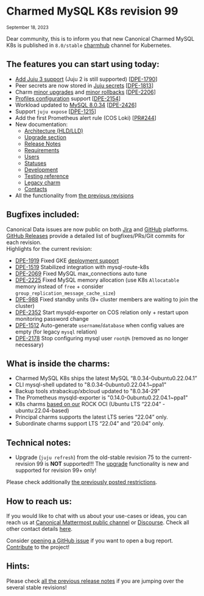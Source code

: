 # Charmed MySQL K8s revision 99
<sub>September 18, 2023</sub>

Dear community, this is to inform you that new Canonical Charmed MySQL K8s is published in `8.0/stable` [charmhub](https://charmhub.io/mysql-k8s?channel=8.0/stable) channel for Kubernetes.

## The features you can start using today:

* [Add Juju 3 support](/t/11421) (Juju 2 is still supported) [[DPE-1790](https://warthogs.atlassian.net/browse/DPE-1790)]
* Peer secrets are now stored in [Juju secrets](https://juju.is/docs/juju/manage-secrets) [[DPE-1813](https://warthogs.atlassian.net/browse/DPE-1813)]
* Charm [minor upgrades](/t/11752) and [minor rollbacks](/t/11753) [[DPE-2206](https://warthogs.atlassian.net/browse/DPE-2206)]
* [Profiles configuration](/t/11892) support [[DPE-2154](https://warthogs.atlassian.net/browse/DPE-2154)]
* Workload updated to [MySQL 8.0.34](https://dev.mysql.com/doc/relnotes/mysql/8.0/en/news-8-0-34.html) [[DPE-2426](https://warthogs.atlassian.net/browse/DPE-2426)]
* Support `juju expose` [[DPE-1215](https://warthogs.atlassian.net/browse/DPE-1215)]
* Add the first Prometheus alert rule (COS Loki) [[PR#244](https://github.com/canonical/mysql-k8s-operator/pull/244)]
* New documentation:
  * [Architecture (HLD/LLD)](/t/11757)
  * [Upgrade section](/t/11754)
  * [Release Notes](/t/11878)
  * [Requirements](/t/11421)
  * [Users](/t/10791)
  * [Statuses](/t/11866)
  * [Development](/t/11884)
  * [Testing reference](/t/11772)
  * [Legacy charm](/t/11236)
  * [Contacts](/t/11868)
* All the functionality from [the previous revisions](/t/11878)

## Bugfixes included:

Canonical Data issues are now public on both [Jira](https://warthogs.atlassian.net/jira/software/c/projects/DPE/issues/) and [GitHub](https://github.com/canonical/mysql-k8s-operator/issues) platforms.<br/>[GitHub Releases](https://github.com/canonical/mysql-k8s-operator/releases) provide a detailed list of bugfixes/PRs/Git commits for each revision.<br/>Highlights for the current revision:

* [DPE-1919](https://warthogs.atlassian.net/browse/DPE-1919) Fixed GKE [deployment support](/t/10875)
* [DPE-1519](https://warthogs.atlassian.net/browse/DPE-1519) Stabilized integration with mysql-route-k8s
* [DPE-2069](https://warthogs.atlassian.net/browse/DPE-2069) Fixed MySQL max_connections auto tune
* [DPE-2225](https://warthogs.atlassian.net/browse/DPE-2225) Fixed MySQL memory allocation (use K8s `Allocatable` memory instead of `free` + consider `group_replication_message_cache_size`)
* [DPE-988](https://warthogs.atlassian.net/browse/DPE-988) Fixed standby units (9+ cluster members are waiting to join the cluster)
* [DPE-2352](https://warthogs.atlassian.net/browse/DPE-2352) Start mysqld-exporter on COS relation only + restart upon monitoring password change
* [DPE-1512](https://warthogs.atlassian.net/browse/DPE-1512) Auto-generate `username`/`database` when config values are empty (for legacy `mysql` relation)
* [DPE-2178](https://warthogs.atlassian.net/browse/DPE-2178) Stop configuring mysql user `root@%` (removed as no longer necessary)

## What is inside the charms:

* Charmed MySQL K8s ships the latest MySQL “8.0.34-0ubuntu0.22.04.1”
* CLI mysql-shell updated to "8.0.34-0ubuntu0.22.04.1~ppa1"
* Backup tools xtrabackup/xbcloud  updated to "8.0.34-29"
* The Prometheus mysqld-exporter is "0.14.0-0ubuntu0.22.04.1~ppa1"
* K8s charms [based on our](https://github.com/orgs/canonical/packages?tab=packages&q=charmed) ROCK OCI (Ubuntu LTS “22.04” - ubuntu:22.04-based)
* Principal charms supports the latest LTS series “22.04” only.
* Subordinate charms support LTS “22.04” and “20.04” only.

## Technical notes:

* Upgrade (`juju refresh`) from the old-stable revision 75 to the current-revision 99 is **NOT** supported!!! The [upgrade](/t/11754) functionality is new and supported for revision 99+ only!

Please check additionally [the previously posted restrictions](/t/11879).

## How to reach us:

If you would like to chat with us about your use-cases or ideas, you can reach us at [Canonical Mattermost public channel](https://chat.charmhub.io/charmhub/channels/data-platform) or [Discourse](https://discourse.charmhub.io/). Check all other contact details [here](/t/11868).

Consider [opening a GitHub issue](https://github.com/canonical/mysql-k8s-operator/issues) if you want to open a bug report.<br/>[Contribute](https://github.com/canonical/mysql-k8s-operator/blob/main/CONTRIBUTING.md) to the project!

## Hints:

Please check [all the previous release notes](/t/11878) if you are jumping over the several stable revisions!